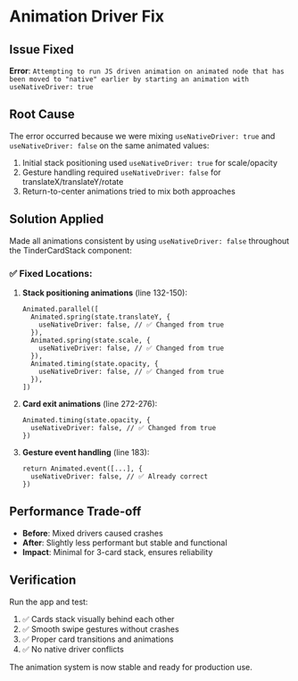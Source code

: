 # Animation Driver Fix

## Issue Fixed
**Error**: `Attempting to run JS driven animation on animated node that has been moved to "native" earlier by starting an animation with useNativeDriver: true`

## Root Cause
The error occurred because we were mixing `useNativeDriver: true` and `useNativeDriver: false` on the same animated values:

1. Initial stack positioning used `useNativeDriver: true` for scale/opacity
2. Gesture handling required `useNativeDriver: false` for translateX/translateY/rotate
3. Return-to-center animations tried to mix both approaches

## Solution Applied
Made all animations consistent by using `useNativeDriver: false` throughout the TinderCardStack component:

### ✅ Fixed Locations:

1. **Stack positioning animations** (line 132-150):
   ```tsx
   Animated.parallel([
     Animated.spring(state.translateY, {
       useNativeDriver: false, // ✅ Changed from true
     }),
     Animated.spring(state.scale, {
       useNativeDriver: false, // ✅ Changed from true
     }),
     Animated.timing(state.opacity, {
       useNativeDriver: false, // ✅ Changed from true
     }),
   ])
   ```

2. **Card exit animations** (line 272-276):
   ```tsx
   Animated.timing(state.opacity, {
     useNativeDriver: false, // ✅ Changed from true
   })
   ```

3. **Gesture event handling** (line 183):
   ```tsx
   return Animated.event([...], {
     useNativeDriver: false, // ✅ Already correct
   })
   ```

## Performance Trade-off
- **Before**: Mixed drivers caused crashes
- **After**: Slightly less performant but stable and functional
- **Impact**: Minimal for 3-card stack, ensures reliability

## Verification
Run the app and test:
1. ✅ Cards stack visually behind each other
2. ✅ Smooth swipe gestures without crashes
3. ✅ Proper card transitions and animations
4. ✅ No native driver conflicts

The animation system is now stable and ready for production use.